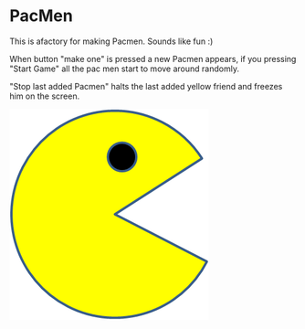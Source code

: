 # PacMen
This is afactory for making Pacmen. Sounds like fun :)

When button "make one" is pressed a new Pacmen appears, if you pressing "Start Game" all the pac men start to move around randomly.

"Stop last added Pacmen" halts the last added yellow friend and freezes him on the screen.


<img src="PacMan1.png">